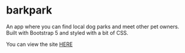 # barkpark

An app where you can find local dog parks and meet other pet owners.    
Built with Bootstrap 5 and styled with a bit of CSS. 

You can view the site [HERE](http://amusebootstrap-plants.surge.sh/)
